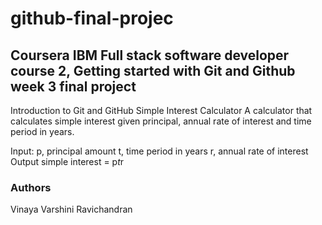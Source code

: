 # github-final-projec

## Coursera IBM Full stack software developer course 2, Getting started with Git and Github week 3 final project

Introduction to Git and GitHub
Simple Interest Calculator
A calculator that calculates simple interest given principal, annual rate of interest and time period in years.

Input:
   p, principal amount
   t, time period in years
   r, annual rate of interest
Output
   simple interest = p*t*r

### Authors
Vinaya Varshini Ravichandran
